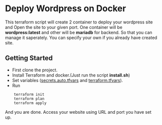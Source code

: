 # Deploy Wordpress on Docker
This terraform script will create 2 container to deploy your wordpress site and Open the site to your given port. One container will be **wordpress:latest** and other will be **mariadb** for backend. So that you can manage it saperately. You can specify your own if you already have created site.

## Getting Started
* First clone the project. 
* Install Terraform and docker.(Just run the script **install.sh**) 
* Set variables ([secrets.auto.tfvars](https://github.com/ganatradeval/Terraform/blob/master/Wordpress%20on%20Docker/secrets.auto.tfvars) and [terraform.tfvars](https://github.com/ganatradeval/Terraform/blob/master/Wordpress%20on%20Docker/terraform.tfvars)).
* Run 
```
	terraform init
	terraform plan
	terraform apply
```
And you are done. Access your website using URL and port you have set up.
